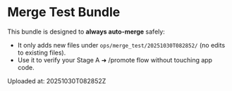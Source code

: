 # Merge Test Bundle

This bundle is designed to **always auto-merge** safely:
- It only adds new files under `ops/merge_test/20251030T082852/` (no edits to existing files).
- Use it to verify your Stage A ➜ /promote flow without touching app code.

Uploaded at: 20251030T082852Z
